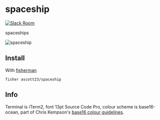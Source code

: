 # spaceship

[![Slack Room][slack-badge]][slack-link]

spaceships

![spaceship]

## Install

With [fisherman]

```
fisher ascott23/spaceship
```

## Info
Terminal is iTerm2, font 13pt Source Code Pro, colour scheme is base16-ocean, part of Chris Kempson's [base16 colour guidelines](https://github.com/chriskempson/base16).

[slack-link]: https://fisherman-wharf.herokuapp.com
[slack-badge]: https://fisherman-wharf.herokuapp.com/badge.svg
[fisherman]: https://github.com/fisherman/fisherman
[spaceship]: https://cloud.githubusercontent.com/assets/10842320/22987527/1108f4f2-f37d-11e6-89ef-85759fa1e393.png
